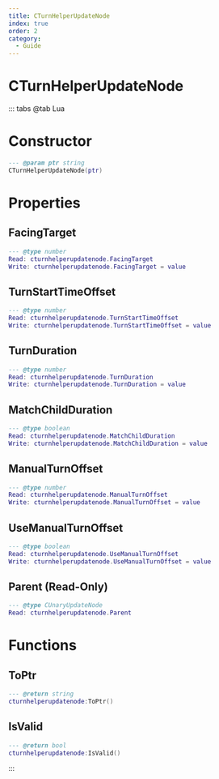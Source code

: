 ```yaml
---
title: CTurnHelperUpdateNode
index: true
order: 2
category:
  - Guide
---
```


# CTurnHelperUpdateNode

::: tabs
@tab Lua
# Constructor
```lua
--- @param ptr string
CTurnHelperUpdateNode(ptr)
```
# Properties
## FacingTarget 
```lua
--- @type number
Read: cturnhelperupdatenode.FacingTarget
Write: cturnhelperupdatenode.FacingTarget = value
```
## TurnStartTimeOffset 
```lua
--- @type number
Read: cturnhelperupdatenode.TurnStartTimeOffset
Write: cturnhelperupdatenode.TurnStartTimeOffset = value
```
## TurnDuration 
```lua
--- @type number
Read: cturnhelperupdatenode.TurnDuration
Write: cturnhelperupdatenode.TurnDuration = value
```
## MatchChildDuration 
```lua
--- @type boolean
Read: cturnhelperupdatenode.MatchChildDuration
Write: cturnhelperupdatenode.MatchChildDuration = value
```
## ManualTurnOffset 
```lua
--- @type number
Read: cturnhelperupdatenode.ManualTurnOffset
Write: cturnhelperupdatenode.ManualTurnOffset = value
```
## UseManualTurnOffset 
```lua
--- @type boolean
Read: cturnhelperupdatenode.UseManualTurnOffset
Write: cturnhelperupdatenode.UseManualTurnOffset = value
```
## Parent (Read-Only)
```lua
--- @type CUnaryUpdateNode
Read: cturnhelperupdatenode.Parent
```
# Functions
## ToPtr
```lua
--- @return string
cturnhelperupdatenode:ToPtr()
```
## IsValid
```lua
--- @return bool
cturnhelperupdatenode:IsValid()
```

:::